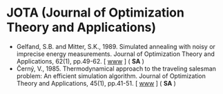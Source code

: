# JOTA (Journal of Optimization Theory and Applications)

* Gelfand, S.B. and Mitter, S.K., 1989. Simulated annealing with noisy or imprecise energy measurements. Journal of Optimization Theory and Applications, 62(1), pp.49-62. [ [www](https://link.springer.com/article/10.1007/BF00939629) ] ( **SA** )
* Černý, V., 1985. Thermodynamical approach to the traveling salesman problem: An efficient simulation algorithm. Journal of Optimization Theory and Applications, 45(1), pp.41-51. [ [www](https://link.springer.com/article/10.1007/BF00940812) ] ( **SA** )
